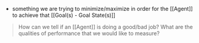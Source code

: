 - something we are trying to minimize/maximize in order for the [[Agent]] to achieve that [[Goal(s) - Goal State(s)]]

> How can we tell if an [[Agent]] is doing a good/bad job?
> What are the qualities of performance that we would like to measure?